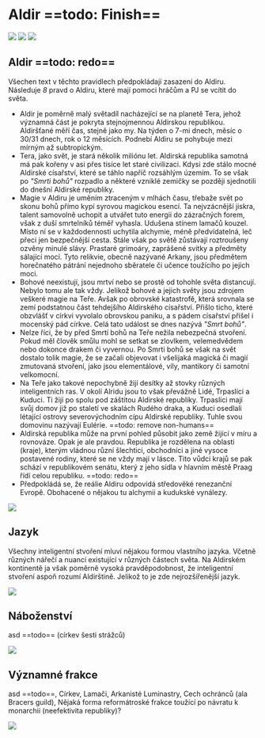 # Aldir ==todo: Finish==

<img src="/assets/sep_line.png"/>

<img src="/assets/SB/Aldir.webp"/>

<img src="/assets/sep_line.png"/>

## Aldir ==todo: redo==

Všechen text v těchto pravidlech předpokládají zasazení do Aldiru. Následuje *8* pravd o Aldiru, které mají pomoci hráčům a PJ se vcítit do světa.

- Aldir je poměrně malý světadíl nacházející se na planetě Tera, jehož významná část je pokryta stejnojmennou Aldirskou republikou. Aldiršťané měří čas, stejně jako my. Na týden o 7-mi dnech, měsíc o 30/31 dnech, rok o 12 měsících. Podnebí Aldiru se pohybuje mezi mírným až subtropickým.
- Tera, jako svět, je stará několik miliónu let. Aldirská republika samotná má pak kořeny v asi přes tisíce let staré civilizaci. Kdysi zde stálo mocné Aldirské císařství, které se táhlo napříč rozsáhlým územím. To se však po *"Smrti bohů"* rozpadlo a některé vzniklé zemičky se později sjednotili do dnešní Aldirské republiky.
- Magie v Aldiru je uměním ztraceným v mlhách času, třebaže svět po skonu bohů přímo kypí syrovou magickou esencí. Ta nejvzácnější jiskra, talent samovolně uchopit a utvářet tuto energii do zázračných forem, však z duší smrtelníků téměř vyhasla. Udušena stínem lamačů kouzel. Místo ní se v každodennosti uchytila alchymie, méně předvídatelná, leč přeci jen bezpečnější cesta. Stále však po světě zůstávají roztroušeny ozvěny minulé slávy. Prastaré grimoáry, zaprášené svitky a předměty sálající mocí. Tyto relikvie, obecně nazývané Arkany, jsou předmětem horečnatého pátrání nejednoho sběratele či učence toužícího po jejich moci.
- Bohové neexistují, jsou mrtví nebo se prostě od tohohle světa distancují. Nebylo tomu ale tak vždy. Jelikož bohové a jejich světy jsou zdrojem veškeré magie na Teře. Avšak po obrovské katastrofě, která srovnala se zemí podstatnou část tehdejšího Aldirského císařství. Přišlo ticho, které obzvlášť v církvi vyvolalo obrovskou paniku, a s pádem císařství přišel i mocenský pád církve. Celá tato událost se dnes nazývá *"Smrt bohů"*.
- Nelze říci, že by před Smrtí bohů na Teře nežila nebezpečná stvoření. Pokud měl člověk smůlu mohl se setkat se zlovlkem, velemedvědem nebo dokonce drakem či vyvernou. Po Smrti bohů se však na svět dostalo tolik magie, že se začali objevovat i všelijaká magická či magií zmutovaná stvoření, jako jsou elementálové, víly, mantikory či samotní velkomocní.
- Na Teře jako takové nepochybně žijí desítky až stovky různých inteligentních ras. V okolí Alridu jsou to však převážně Lidé, Trpaslíci a Kuduci. Ti žijí po spolu pod záštitou Aldirské republiky. Trpaslíci mají svůj domov již po staletí ve skalách Rudého draka, a Kuduci osedlali létající ostrovy severovýchodním cípu Aldirské republiky. Tuhle svou domovinu nazývají Eulérie. ==todo: remove non-humans==
- Aldirská republika může na první pohled působit jako země žijící v míru a rovnováze. Opak je ale pravdou. Republika je rozdělena na oblasti (kraje), kterým vládnou různí šlechtici, obchodníci a jiné vysoce postavené rodiny, které se ne vždy mají v lásce. Tito vůdci krajů se pak schází v republikovém senátu, který z jeho sídla v hlavním městě Praag řídí celou republiku.  ==todo: redo==
- Předpokládá se, že reálie Aldiru odpovídá středověké renezanční Evropě. Obohacené o nějakou tu alchymii a kudukské vynálezy.

<img src="/assets/sep_line.png"/>

## Jazyk

Všechny inteligentní stvoření mluví nějakou formou vlastního jazyka. Včetně různých nářečí a nuancí existující v různých částech světa. Na Aldirském kontinentě ja však poměrně vysoká pravděpodobnost, že inteligentní stvoření aspoň rozumí Aldirštině. Jelikož to je zde nejrozšířenější jazyk.

<img src="/assets/sep_line.png"/>

## Náboženství 

asd ==todo== (církev šesti strážců)

<img src="/assets/sep_line.png"/>

## Významné frakce

asd ==todo==, Církev, Lamači, Arkanisté Luminastry, Cech ochránců (ala Bracers guild), Nějaká forma reformátroské frakce toužící po návratu k monarchii (neefektivita republiky)?

<img src="/assets/sep_line.png"/>
